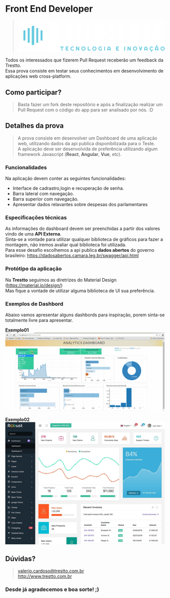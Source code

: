 # Front End Developer

> ![Logo Trestto](/.attachments/TR_LOGO_2.png)

Todos os interessados que fizerem Pull Request receberão um feedback da Trestto.<br>
Essa prova consiste em testar seus conhecimentos em desenvolvimento de aplicações web cross-platform.<br>

## Como participar?

> Basta fazer um fork deste repositório e após a finalização realizar um Pull Request com o código do app para ser analisado por nós. :D 

## Detalhes da prova

> A prova consiste em desenvolver um Dashboard de uma aplicação web, utilizando dados da api publica disponibilizada para o Teste.<br>
> A aplicação deve ser desenvolvida de preferência utilizando algum framework Javascript (**React**, **Angular**, **Vue**, etc). <br>

### Funcionalidades

Na aplicação devem conter as seguintes funcionalidades:

- Interface de cadrastro,login e recuperação de senha.
- Barra lateral com navegação.
- Barra superior com navegação.
- Apresentar dados relavantes sobre despesas dos parlamentares

### Especificações técnicas

As informações do dashboard devem ser preenchidas a partir dos valores vindo de uma **API Externa**. <br>
Sinta-se a vontade para utilizar qualquer biblioteca de gráficos para fazer a montagem, não iremos avaliar qual biblioteca foi utilizada. <br>
Para esse desafio escolhemos a api publica **dados abertos** do governo brasileiro:
https://dadosabertos.camara.leg.br/swagger/api.html


### Protótipo da aplicação

Na **Trestto** seguimos as diretrizes do Material Design (https://material.io/design/)<br>
Mas fique a vontade de utilizar alguma biblioteca de UI sua preferência.<br>


### Exemplos de Dashbord

Abaixo vamos apresentar alguns dashbords para inspiração, porem sinta-se totalmente livre para apresentar.

**Exemplo01**
![Exemplo01.jpg](/.attachments/exemplo1.gif)

**Exemplo02**
![Exemplo02.jpg](/.attachments/exemplo2.jpg)

## Dúvidas?
> valerio.cardoso@trestto.com.br <br>
> http://www.trestto.com.br

### Desde já agradecemos e boa sorte! ;)
